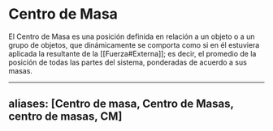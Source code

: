 # Centro de Masa

El Centro de Masa es una posición definida en relación a un objeto o a un grupo de objetos, que dinámicamente se comporta como si en él estuviera aplicada la resultante de la [[Fuerza#Externa]]; es decir, el promedio de la posición de todas las partes del sistema, ponderadas de acuerdo a sus masas.



---  
aliases: [Centro de masa, Centro de Masas, centro de masas, CM]  
---
